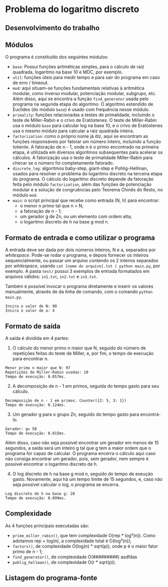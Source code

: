 # Problema do logaritmo discreto

## Desenvolvimento do trabalho

<!-- TODO -->

## Módulos

O programa é constituído dos seguintes módulos:

- `base`: Possui funções aritméticas simples, para o cálculo de raiz quadrada, logaritmo na base 10 e MDC, por exemplo.
- `util`: funções úteis para medir tempo e para sair do programa em caso de erro / timeout.
- `mod`: aqui situam-se funções fundamentais relativas à aritmética modular, como inverso modular, potenciação modular, subgrupo, etc. Além disso, aqui se encontra a função `find_generator` usada pelo programa na segunda etapa do algoritmo. O algoritmo estendido de Euclides (do módulo `base`) é usado com frequência nesse módulo.
- `primality`: funções relacionadas a testes de primalidade, incluindo o teste de Miller-Rabin e o crivo de Eratóstenes. O teste de Miller-Rabin usa o módulo `base` para calcular log na base 10, e o crivo de Eratóstenes usa o mesmo módulo para calcular a raiz quadrada inteira.
- `factorization`: como o próprio nome já diz, aqui se encontram as funções responsáveis por fatorar um número inteiro, incluindo a função totiente. A fatoração de n - 1, onde n é o primo encontrado na primeira etapa, é utilizada em diversos algoritmos subsequentes para acelerar os cálculos. A fatorização usa o teste de primalidade Miller-Rabin para checar se o número foi completamente fatorado.
- `discrete_log`: algoritmos baby-step, giant-step e Pohlig-Hellman, usados para resolver o problema do logaritmo discreto na terceira etapa do programa. O cálculo do logaritmo discreto depende da fatoração feita pelo módulo `factorization`, além das funções de potenciação modular e a solução de congruências pelo Teorema Chinês do Resto, no módulo `mod`.
- `main`: o script principal que recebe como entrada (N, h) para encontrar:
    - o menor n primo tal que n > N;
    - a fatoração de n - 1;
    - um gerador g de Zn, ou um elemento com ordem alta;
    - o logaritmo discreto de h na base g mod n.

## Formato de entrada e como utilizar o programa
A entrada deve ser dada por dois números inteiros, N e a, separados por _whitespace_. Pode-se rodar o programa, e depois fornecer os inteiros sequencialmente, ou passar um arquivo contendo os 2 inteiros separados por _whitespace_, usando `cat [nome do arquivo].txt | python main.py`, por exemplo. A pasta `test/` possui 3 exemplos de entrada formatados em arquivos válidos: `in1.txt`, `in2.txt` e `in3.txt`.

Também é possível invocar o programa diretamente e inserir os valores manualmente, através de da linha de comando, com o comando `python main.py`.

```
Insira o valor de N: 90
Insira o valor de a: 4
```

## Formato de saída
A saída é dividida em 4 partes:

1. O cálculo do menor primo n maior que N, seguido do número de repetições feitas do teste de Miller, e, por fim, o tempo de execução para encontrar n.

```
Menor primo n maior que N: 97
Repetições de Miller-Rabin usadas: 10
Tempo de execução: 0.057ms.
```

2. A decomposição de n - 1 em primos, seguida do tempo gasto para seu cálculo.

```
Decomposição de n - 1 em primos: Counter({2: 5, 3: 1})
Tempo de execução: 0.124ms.
```

3. Um gerador g para o grupo Zn, seguido do tempo gasto para encontrá-lo.

```
Gerador: g= 58
Tempo de execução: 0.015ms.
```

Além disso, caso não seja possível encontrar um gerador em menos de 15 segundos, a saída será um inteiro g tal que g tem a maior ordem que o programa for capaz de calcular. O programa encerra o cálculo aqui caso não consiga encontrar um gerador, pois, sem gerador, nem sempre é possível encontrar o logaritmo discreto de h.

4. O log discreto de h na base g mod n, seguido do tempo de exeução gasto. Novamente, aqui há um tempo limite de 15 segundos, e, caso não seja possível calcular o log, o programa se encerra.

```
Log discreto de h na base g: 28
Tempo de execução: 0.099ms.
```

## Complexidade

As 4 funções principais executadas são: 
- `prime_miller_rabin()`, que tem complexidade O(rep * log²(n)). Como adotamos rep = log(n), a complexidade total é O(log³(n));
- `factors()`, de complexidade O(log(n) * sqrt(p)), onde p é o maior fator primo de n - 1;
- `find_generator()`, de complexidade O(#########) asdfdas
- `pohlig_hellman()`, de complexidade O(r * sqrt(p)).

<!-- TODO: Complexidade de find_generator() -->


## Listagem do programa-fonte

<!-- TODO -->